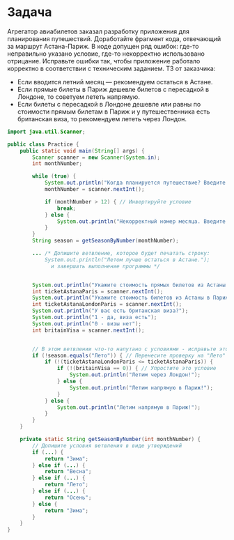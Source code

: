 # Задача
Агрегатор авиабилетов заказал разработку приложения для планирования путешествий. 
Доработайте фрагмент кода, отвечающий за маршрут Астана-Париж. В коде допущен ряд ошибок: где-то неправильно указано 
условие, где-то некорректно использовано отрицание. Исправьте ошибки так, чтобы приложение работало корректно в 
соответствии с техническим заданием.
ТЗ от заказчика:
* Если вводится летний месяц — рекомендуем остаться в Астане.
* Если прямые билеты в Париж дешевле билетов с пересадкой в Лондоне, то советуем лететь напрямую.
* Если билеты с пересадкой в Лондоне дешевле или равны по стоимости прямым билетам в Париж и у путешественника есть
британская виза, то рекомендуем лететь через Лондон.


```java
import java.util.Scanner;

public class Practice {
    public static void main(String[] args) {
        Scanner scanner = new Scanner(System.in);
        int monthNumber;

        while (true) {
            System.out.println("Когда планируется путешествие? Введите номер месяца от 1 до 12.");
            monthNumber = scanner.nextInt();

            if (monthNumber > 12) { // Инвертируйте условие
                break;
            } else {
                System.out.println("Некорректный номер месяца. Введите ещё раз.");
            }
        }
        String season = getSeasonByNumber(monthNumber);

        ... /* Допишите ветвление, которое будет печатать строку:
            System.out.println("Летом лучше остаться в Астане.");
              и завершать выполнение программы */


        System.out.println("Укажите стоимость прямых билетов из Астаны в Париж:");
        int ticketAstanaParis = scanner.nextInt();
        System.out.println("Укажите стоимость билетов из Астаны в Париж с пересадкой в Лондоне:");
        int ticketAstanaLondonParis = scanner.nextInt();
        System.out.println("У вас есть британская виза?");
        System.out.println("1 - да, виза есть");
        System.out.println("0 - визы нет");
        int britainVisa = scanner.nextInt();


        // В этом ветвлении что-то напутано с условиями - исправьте это
        if (!season.equals("Лето")) { // Перенесите проверку на "Лето" в ветвление выше
            if (!(ticketAstanaLondonParis <= ticketAstanaParis)) {
                if (!(britainVisa == 0)) { // Упростите это условие
                    System.out.println("Летим через Лондон!");
                } else {
                    System.out.println("Летим напрямую в Париж!");
                }
            } else {
                System.out.println("Летим напрямую в Париж!");
            }
        }
    }

    private static String getSeasonByNumber(int monthNumber) {
        // Допишите условия ветвления в виде утверждений
        if (...) {
            return "Зима";
        } else if (...) {
            return "Весна";
        } else if (...) {
            return "Лето";
        } else if (...) {
            return "Осень";
        } else {
            return "Зима";
        }
    }
}
```